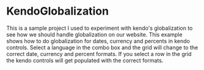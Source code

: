 KendoGlobalization
==================

This is a sample project I used to experiment with kendo's globalization to see how we should handle globalization on our website. This example shows how to do globalization for dates, currency and percents in kendo controls. Select a language in the combo box and the grid will change to the correct date, currency and percent formats. If you select a row in the grid the kendo controls will get populated with the correct formats.
